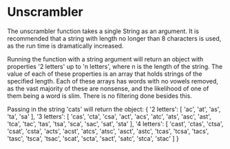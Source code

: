 <h1>Unscrambler</h1>

The unscrambler function takes a single String as an argument. It is recommended that a string with length no longer than 8 characters is used, as the run time is dramatically increased.

Running the function with a string argument will return an object with properties
'2 letters' up to 'n letters', where n is the length of the string. The value of each of these properties is an array that holds strings of the specified length. Each of these arrays has words with no vowels removed, as the vast majority of these are nonsense, and the likelihood of one of them being a word is slim. There is no filtering done besides this.

Passing in the string 'cats' will return the object: {
'2 letters': [ 'ac', 'at', 'as', 'ta', 'sa' ],
'3 letters': [
'cas', 'cta', 'csa',
'act', 'acs', 'atc',
'ats', 'asc', 'ast',
'tca', 'tac', 'tas',
'tsa', 'sca', 'sac',
'sat', 'sta'
],
'4 letters': [
'cast', 'ctas', 'ctsa',
'csat', 'csta', 'acts',
'acst', 'atcs', 'atsc',
'asct', 'astc', 'tcas',
'tcsa', 'tacs', 'tasc',
'tsca', 'tsac', 'scat',
'scta', 'sact', 'satc',
'stca', 'stac'
]
}
